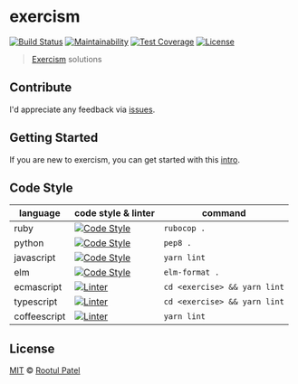 # exercism

[![Build Status](https://img.shields.io/travis/rootulp/exercism.svg)](https://travis-ci.org/rootulp/exercism)
[![Maintainability](https://api.codeclimate.com/v1/badges/0587c23c2c8a70f35d37/maintainability)](https://codeclimate.com/github/rootulp/exercism/maintainability)
[![Test Coverage](https://api.codeclimate.com/v1/badges/0587c23c2c8a70f35d37/test_coverage)](https://codeclimate.com/github/rootulp/exercism/test_coverage)
[![License](https://img.shields.io/:license-mit-blue.svg)](https://rootulp.mit-license.org)

> [Exercism](http://exercism.io/rootulp) solutions 

## Contribute

I'd appreciate any feedback via [issues](https://github.com/rootulp/exercism/issues/new).

## Getting Started

If you are new to exercism, you can get started with this [intro](http://exercism.io/how-it-works/newbie).

## Code Style

| language     | code style & linter                                                                                                | command                            |
|--------------|--------------------------------------------------------------------------------------------------------------------|------------------------------------|
| ruby         | [![Code Style](https://img.shields.io/badge/code_style-rubocop-red.svg)](https://github.com/bbatsov/rubocop)       | `rubocop .`                        |
| python       | [![Code Style](https://img.shields.io/badge/code_style-pep8-blue.svg)](https://www.python.org/dev/peps/pep-0008/)  | `pep8 .`                           |
| javascript   | [![Code Style](https://img.shields.io/badge/code_style-prettier-ff69b4.svg)](https://github.com/prettier/prettier) | `yarn lint`     |
| elm          | [![Code Style](https://img.shields.io/badge/code_style-elm_format-60B5CC.svg)](https://github.com/avh4/elm-format) | `elm-format .`       |
| ecmascript   | [![Linter](https://img.shields.io/badge/code_style-airbnb-yellow.svg)](https://github.com/airbnb/javascript)          | `cd <exercise> && yarn lint`       |
| typescript   | [![Linter](https://img.shields.io/badge/linter-tslint-lightgrey.svg)](https://github.com/palantir/tslint)          | `cd <exercise> && yarn lint`       |
| coffeescript | [![Linter](https://img.shields.io/badge/linter-coffeelint-lightgrey.svg)](https://github.com/clutchski/coffeelint) | `yarn lint` |

## License

[MIT](https://rootulp.mit-license.org/) © [Rootul Patel](https://rootulp.com)
